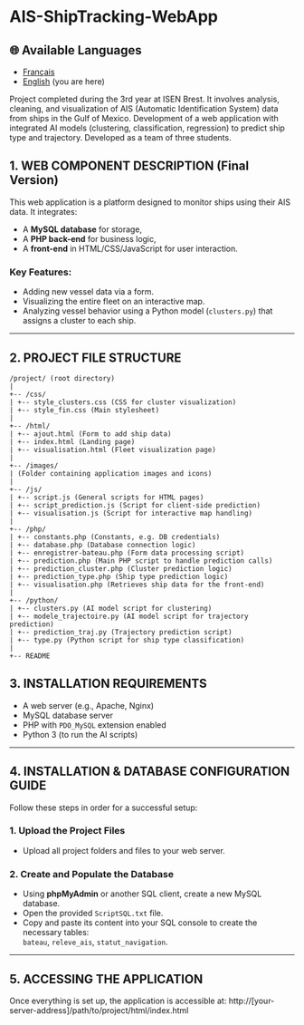 # AIS-ShipTracking-WebApp
## 🌐 Available Languages
- [Français](README.md)
- [English](readmeEN_EN.md) (you are here)


Project completed during the 3rd year at ISEN Brest. It involves analysis, cleaning, and visualization of AIS (Automatic Identification System) data from ships in the Gulf of Mexico. Development of a web application with integrated AI models (clustering, classification, regression) to predict ship type and trajectory. Developed as a team of three students.

## 1. WEB COMPONENT DESCRIPTION (Final Version)

This web application is a platform designed to monitor ships using their AIS data. It integrates:
- A **MySQL database** for storage,
- A **PHP back-end** for business logic,
- A **front-end** in HTML/CSS/JavaScript for user interaction.

### Key Features:
- Adding new vessel data via a form.
- Visualizing the entire fleet on an interactive map.
- Analyzing vessel behavior using a Python model (`clusters.py`) that assigns a cluster to each ship.

---

## 2. PROJECT FILE STRUCTURE
```
/project/ (root directory)
|
+-- /css/
| +-- style_clusters.css (CSS for cluster visualization)
| +-- style_fin.css (Main stylesheet)
|
+-- /html/
| +-- ajout.html (Form to add ship data)
| +-- index.html (Landing page)
| +-- visualisation.html (Fleet visualization page)
|
+-- /images/
| (Folder containing application images and icons)
|
+-- /js/
| +-- script.js (General scripts for HTML pages)
| +-- script_prediction.js (Script for client-side prediction)
| +-- visualisation.js (Script for interactive map handling)
|
+-- /php/
| +-- constants.php (Constants, e.g. DB credentials)
| +-- database.php (Database connection logic)
| +-- enregistrer-bateau.php (Form data processing script)
| +-- prediction.php (Main PHP script to handle prediction calls)
| +-- prediction_cluster.php (Cluster prediction logic)
| +-- prediction_type.php (Ship type prediction logic)
| +-- visualisation.php (Retrieves ship data for the front-end)
|
+-- /python/
| +-- clusters.py (AI model script for clustering)
| +-- modele_trajectoire.py (AI model script for trajectory prediction)
| +-- prediction_traj.py (Trajectory prediction script)
| +-- type.py (Python script for ship type classification)
|
+-- README
```
## 3. INSTALLATION REQUIREMENTS

- A web server (e.g., Apache, Nginx)
- MySQL database server
- PHP with `PDO_MySQL` extension enabled
- Python 3 (to run the AI scripts)

---

## 4. INSTALLATION & DATABASE CONFIGURATION GUIDE

Follow these steps in order for a successful setup:

### 1. **Upload the Project Files**
- Upload all project folders and files to your web server.

### 2. **Create and Populate the Database**
- Using **phpMyAdmin** or another SQL client, create a new MySQL database.
- Open the provided `ScriptSQL.txt` file.
- Copy and paste its content into your SQL console to create the necessary tables:  
  `bateau`, `releve_ais`, `statut_navigation`.

---

## 5. ACCESSING THE APPLICATION

Once everything is set up, the application is accessible at:
http://[your-server-address]/path/to/project/html/index.html



